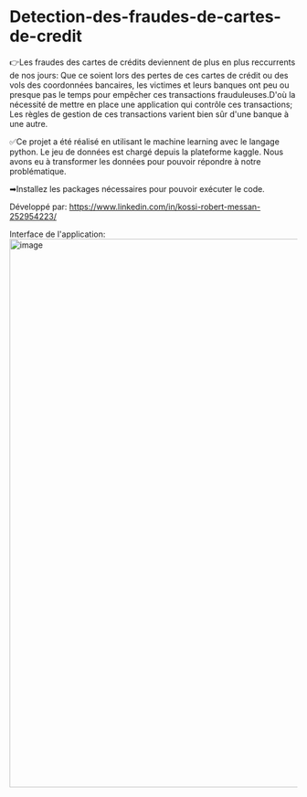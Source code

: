 # Detection-des-fraudes-de-cartes-de-credit

👉Les fraudes des cartes de crédits deviennent de plus en plus reccurrents de nos jours:
Que ce soient lors des pertes de ces cartes de crédit ou des vols des coordonnées bancaires,
les victimes et leurs banques ont peu ou presque pas le temps pour empêcher ces transactions
frauduleuses.D'où la nécessité de mettre en place une application qui contrôle ces transactions;
Les règles de gestion de ces transactions varient bien sûr d'une banque à une autre.

✅Ce projet a été réalisé en utilisant le machine learning avec le langage python.
Le jeu de données est chargé depuis la plateforme kaggle. Nous avons eu à transformer
les données pour pouvoir répondre à notre problématique.

➡Installez les packages nécessaires pour pouvoir exécuter le code.

Développé par: https://www.linkedin.com/in/kossi-robert-messan-252954223/

Interface de l'application:
<img width="960" alt="image" src="https://user-images.githubusercontent.com/110102072/232253761-84ce19f7-85c4-4aa7-9e16-3b59ff9acd10.png">

